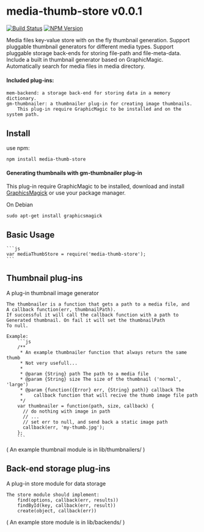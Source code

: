 # media-thumb-store v0.0.1 

[![Build Status](https://secure.travis-ci.org/yaacov/media-thumb-store.png?branch=master)](http://travis-ci.org/yaacov/media-thumb-store)
[![NPM Version](https://img.shields.io/npm/v/gm.svg?style=flat)](https://www.npmjs.org/package/media-thumb-store)

Media files key-value store with on the fly thumbnail generation.
Support pluggable thumbnail generators for different media types.
Support pluggable storage back-ends for storing file-path and file-meta-data.
Include a built in thumbnail generator based on GraphicMagic.
Automatically search for media files in media directory.

#### Included plug-ins:

    mem-backend: a storage back-end for storing data in a memory dictionary.
    gm-thumbnailer: a thumbnailer plug-in for creating image thumbnails.
        This plug-in require GraphicMagic to be installed and on the system path.

## Install

use npm:

    npm install media-thumb-store

#### Generating thumbnails with gm-thumbnailer plug-in

This plug-in require GraphicMagic to be installed, download and install [GraphicsMagick](http://www.graphicsmagick.org/) or use your package manager.

On Debian

    sudo apt-get install graphicsmagick

## Basic Usage

    ```js
    var mediaThumbStore = require('media-thumb-store');
    ```

## Thumbnail plug-ins

A plug-in thumbnail image generator

    The thumbnailer is a function that gets a path to a media file, and
    A callback function(err, thumbnailPath).
    If successful it will call the callback function with a path to
    Generated thumbnail. On fail it will set the thumbnailPath
    To null.
    
    Example:
        ```js
        /** 
         * An example thumbnailer function that always return the same thumb
         * Not very usefull...
         *
         * @param {String} path The path to a media file
         * @param {String} size The size of the thumbnail ('normal', 'large')
         * @param {function({Error} err, {String} path)} callback The 
         *    callback function that will recive the thumb image file path
         */
        var thumbnailer = function(path, size, callback) {
          // do nothing with image in path
          // ...
          // set err to null, and send back a static image path
          callback(err, 'my-thumb.jpg');
        };
        ```

( An example thumbnail module is in lib/thumbnailers/ )

## Back-end storage plug-ins

A plug-in store module for data storage

    The store module should implement:
        find(options, callback(err, results))
        findById(key, callback(err, result))
        create(object, callback(err))

( An example store module is in lib/backends/ )

